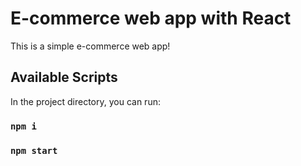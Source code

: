 # E-commerce web app with React

This is a simple e-commerce web app!

## Available Scripts

In the project directory, you can run:

### `npm i`

### `npm start`
